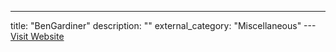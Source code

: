 ---
title: "BenGardiner"
description: ""
external_category: "Miscellaneous"
---[Visit Website](https://github.com/BenGardiner)

